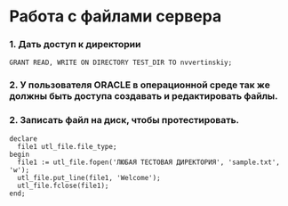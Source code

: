 # Работа с файлами сервера


### 1. Дать доступ к директории
````
GRANT READ, WRITE ON DIRECTORY TEST_DIR TO nvvertinskiy;
````

### 2. У пользователя ORACLE в операционной среде так же должны быть доступа создавать и редактировать файлы.

### 2. Записать файл на диск, чтобы протестировать.
````
declare
  file1 utl_file.file_type;
begin
  file1 := utl_file.fopen('ЛЮБАЯ ТЕСТОВАЯ ДИРЕКТОРИЯ', 'sample.txt', 'w');
  utl_file.put_line(file1, 'Welcome');
  utl_file.fclose(file1);
end;
````